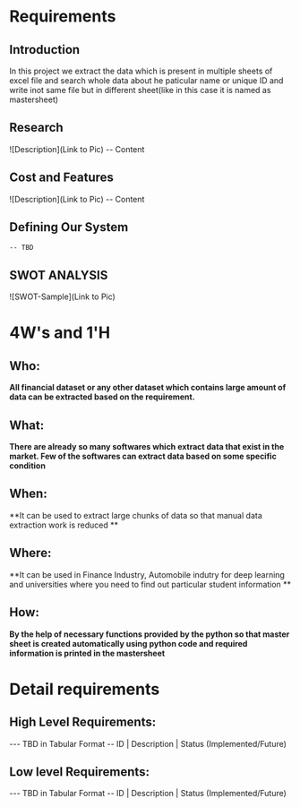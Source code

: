 # Requirements
## Introduction
 In this project we extract the data which is present in multiple sheets of excel file and search whole data about he paticular name or unique ID and write inot same file but in different sheet(like in this case it is named as mastersheet)  

## Research
![Description](Link to Pic)
-- Content 
## Cost and Features
![Description](Link to Pic)
-- Content 
## Defining Our System
    -- TBD
## SWOT ANALYSIS
![SWOT-Sample](Link to Pic)

# 4W&#39;s and 1&#39;H

## Who:
**All financial dataset or any other dataset which contains large amount of data can be extracted based on the requirement.** 

## What:

**There are already so many softwares which extract data that exist in the market. Few of the softwares can extract data based on some specific condition**

## When:

**It can be used to extract large chunks of data  so that manual data extraction work is reduced **

## Where:

**It can be used in Finance Industry, Automobile indutry for deep learning and universities where you need to find out particular student information **

## How:

**By the help of necessary functions provided by the python so that master sheet is created automatically using python code and required information is printed in the mastersheet**

# Detail requirements
## High Level Requirements:
--- TBD in Tabular Format 
-- ID | Description | Status (Implemented/Future)


##  Low level Requirements:
--- TBD in Tabular Format 
-- ID | Description | Status (Implemented/Future)
